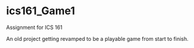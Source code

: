 # ics161_Game1
Assignment for ICS 161

An old project getting revamped to be a playable game from start to finish.
